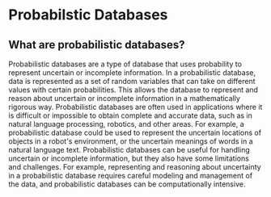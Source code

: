 # Probabilstic Databases

## What are probabilistic databases?

Probabilistic databases are a type of database that uses probability to represent uncertain or incomplete information. In a probabilistic database, data is represented as a set of random variables that can take on different values with certain probabilities. This allows the database to represent and reason about uncertain or incomplete information in a mathematically rigorous way.
Probabilistic databases are often used in applications where it is difficult or impossible to obtain complete and accurate data, such as in natural language processing, robotics, and other areas. For example, a probabilistic database could be used to represent the uncertain locations of objects in a robot's environment, or the uncertain meanings of words in a natural language text.
Probabilistic databases can be useful for handling uncertain or incomplete information, but they also have some limitations and challenges. For example, representing and reasoning about uncertainty in a probabilistic database requires careful modeling and management of the data, and probabilistic databases can be computationally intensive.